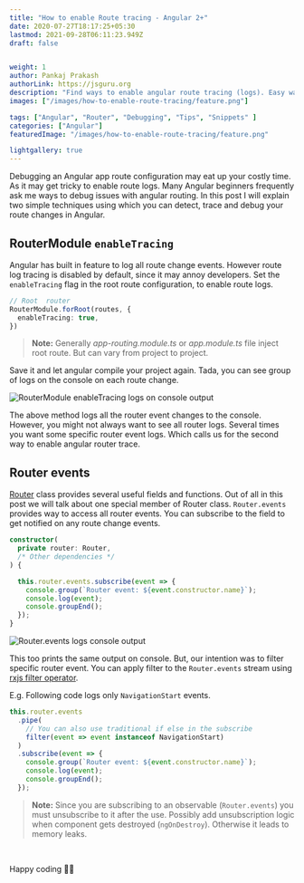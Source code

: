 ```yaml
---
title: "How to enable Route tracing - Angular 2+"
date: 2020-07-27T18:17:25+05:30
lastmod: 2021-09-28T06:11:23.949Z
draft: false


weight: 1
author: Pankaj Prakash
authorLink: https://jsguru.org
description: "Find ways to enable angular route tracing (logs). Easy way to debug angular route configuration. Learn how to detect, trace and debug route changes in angular."
images: ["/images/how-to-enable-route-tracing/feature.png"]

tags: ["Angular", "Router", "Debugging", "Tips", "Snippets" ]
categories: ["Angular"]
featuredImage: "/images/how-to-enable-route-tracing/feature.png"

lightgallery: true
---
```


Debugging an Angular app route configuration may eat up your costly time. As it may get tricky to enable route logs. Many Angular beginners frequently ask me ways to debug issues with angular routing. In this post I will explain two simple techniques using which you can detect, trace and debug your route changes in Angular.

## RouterModule `enableTracing`

Angular has built in feature to log all route change events. However route log tracing is disabled by default, since it may annoy developers. Set the `enableTracing` flag in the root route configuration, to enable route logs. 

```ts
// Root  router
RouterModule.forRoot(routes, {
  enableTracing: true,
})
```

> **Note:** Generally _app-routing.module.ts_ or _app.module.ts_ file inject root route. But can vary from project to project.

Save it and let angular compile your project again. Tada, you can see group of logs on  the console on each route change. 

![RouterModule enableTracing logs on console output](/images/how-to-enable-route-tracing/router-module-enable-tracing.gif "RouterModule enableTracing logs on console output")


The above method logs all the router event changes to the console. However, you might not always want to see all router logs. Several times you want some specific router event logs. Which calls us for the second way to enable angular router trace.

## Router events

[Router](https://angular.io/api/router/Router "Angular router API") class provides several useful fields and functions. Out of all in this post we will talk about one special member of Router class. `Router.events` provides way to access all router events. You can subscribe to the field to get notified on any route change events.


```ts
constructor(
  private router: Router,
  /* Other dependencies */
) {

  this.router.events.subscribe(event => {
    console.group(`Router event: ${event.constructor.name}`);
    console.log(event);
    console.groupEnd();
  });
}
```

![Router.events logs console output](/images/how-to-enable-route-tracing/router-events.gif "Router.events logs console output")

This too prints the same output on console. But, our intention was to filter specific router event. You can apply filter to the `Router.events` stream using [rxjs filter operator](https://www.learnrxjs.io/learn-rxjs/operators/filtering/filter "RxJs filter operator API"). 

E.g. Following code logs only `NavigationStart` events.

```ts
this.router.events
  .pipe(
    // You can also use traditional if else in the subscribe 
    filter(event => event instanceof NavigationStart)
  )
  .subscribe(event => {
    console.group(`Router event: ${event.constructor.name}`);
    console.log(event);
    console.groupEnd();
  });
```

> **Note:** Since you are subscribing to an observable (`Router.events`) you must unsubscribe to it after the use. Possibly add unsubscription logic when component gets destroyed (`ngOnDestroy`). Otherwise it leads to memory leaks. 

&nbsp;
&nbsp;

Happy coding :man_technologist: